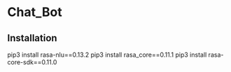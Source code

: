 # Chat_Bot



Installation
-----
pip3 install rasa-nlu==0.13.2
pip3 install rasa_core==0.11.1
pip3 install rasa-core-sdk==0.11.0
